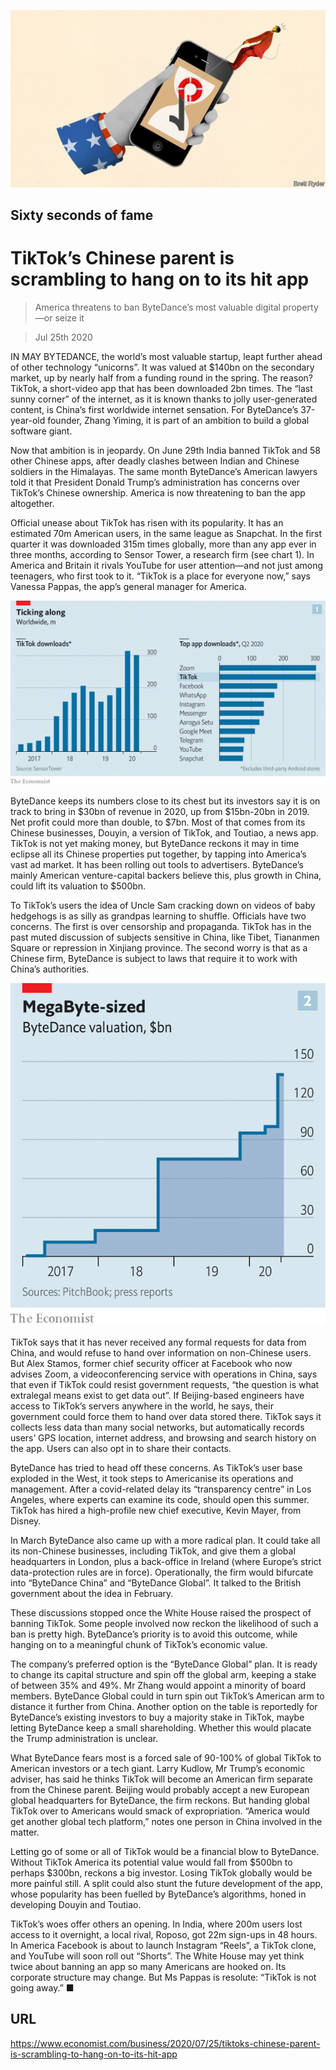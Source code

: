 ![](./images/20200725_WBD002_0.jpg)

## Sixty seconds of fame

# TikTok’s Chinese parent is scrambling to hang on to its hit app

> America threatens to ban ByteDance’s most valuable digital property—or seize it

> Jul 25th 2020

IN MAY BYTEDANCE, the world’s most valuable startup, leapt further ahead of other technology “unicorns”. It was valued at $140bn on the secondary market, up by nearly half from a funding round in the spring. The reason? TikTok, a short-video app that has been downloaded 2bn times. The “last sunny corner” of the internet, as it is known thanks to jolly user-generated content, is China’s first worldwide internet sensation. For ByteDance’s 37-year-old founder, Zhang Yiming, it is part of an ambition to build a global software giant.

Now that ambition is in jeopardy. On June 29th India banned TikTok and 58 other Chinese apps, after deadly clashes between Indian and Chinese soldiers in the Himalayas. The same month ByteDance’s American lawyers told it that President Donald Trump’s administration has concerns over TikTok’s Chinese ownership. America is now threatening to ban the app altogether.

Official unease about TikTok has risen with its popularity. It has an estimated 70m American users, in the same league as Snapchat. In the first quarter it was downloaded 315m times globally, more than any app ever in three months, according to Sensor Tower, a research firm (see chart 1). In America and Britain it rivals YouTube for user attention—and not just among teenagers, who first took to it. “TikTok is a place for everyone now,” says Vanessa Pappas, the app’s general manager for America.

![](./images/20200725_WBC577.png)

ByteDance keeps its numbers close to its chest but its investors say it is on track to bring in $30bn of revenue in 2020, up from $15bn-20bn in 2019. Net profit could more than double, to $7bn. Most of that comes from its Chinese businesses, Douyin, a version of TikTok, and Toutiao, a news app. TikTok is not yet making money, but ByteDance reckons it may in time eclipse all its Chinese properties put together, by tapping into America’s vast ad market. It has been rolling out tools to advertisers. ByteDance’s mainly American venture-capital backers believe this, plus growth in China, could lift its valuation to $500bn.

To TikTok’s users the idea of Uncle Sam cracking down on videos of baby hedgehogs is as silly as grandpas learning to shuffle. Officials have two concerns. The first is over censorship and propaganda. TikTok has in the past muted discussion of subjects sensitive in China, like Tibet, Tiananmen Square or repression in Xinjiang province. The second worry is that as a Chinese firm, ByteDance is subject to laws that require it to work with China’s authorities.

![](./images/20200725_WBC528.png)

TikTok says that it has never received any formal requests for data from China, and would refuse to hand over information on non-Chinese users. But Alex Stamos, former chief security officer at Facebook who now advises Zoom, a videoconferencing service with operations in China, says that even if TikTok could resist government requests, “the question is what extralegal means exist to get data out”. If Beijing-based engineers have access to TikTok’s servers anywhere in the world, he says, their government could force them to hand over data stored there. TikTok says it collects less data than many social networks, but automatically records users’ GPS location, internet address, and browsing and search history on the app. Users can also opt in to share their contacts.

ByteDance has tried to head off these concerns. As TikTok’s user base exploded in the West, it took steps to Americanise its operations and management. After a covid-related delay its “transparency centre” in Los Angeles, where experts can examine its code, should open this summer. TikTok has hired a high-profile new chief executive, Kevin Mayer, from Disney.

In March ByteDance also came up with a more radical plan. It could take all its non-Chinese businesses, including TikTok, and give them a global headquarters in London, plus a back-office in Ireland (where Europe’s strict data-protection rules are in force). Operationally, the firm would bifurcate into “ByteDance China” and “ByteDance Global”. It talked to the British government about the idea in February.

These discussions stopped once the White House raised the prospect of banning TikTok. Some people involved now reckon the likelihood of such a ban is pretty high. ByteDance’s priority is to avoid this outcome, while hanging on to a meaningful chunk of TikTok’s economic value.

The company’s preferred option is the “ByteDance Global” plan. It is ready to change its capital structure and spin off the global arm, keeping a stake of between 35% and 49%. Mr Zhang would appoint a minority of board members. ByteDance Global could in turn spin out TikTok’s American arm to distance it further from China. Another option on the table is reportedly for ByteDance’s existing investors to buy a majority stake in TikTok, maybe letting ByteDance keep a small shareholding. Whether this would placate the Trump administration is unclear.

What ByteDance fears most is a forced sale of 90-100% of global TikTok to American investors or a tech giant. Larry Kudlow, Mr Trump’s economic adviser, has said he thinks TikTok will become an American firm separate from the Chinese parent. Beijing would probably accept a new European global headquarters for ByteDance, the firm reckons. But handing global TikTok over to Americans would smack of expropriation. “America would get another global tech platform,” notes one person in China involved in the matter.

Letting go of some or all of TikTok would be a financial blow to ByteDance. Without TikTok America its potential value would fall from $500bn to perhaps $300bn, reckons a big investor. Losing TikTok globally would be more painful still. A split could also stunt the future development of the app, whose popularity has been fuelled by ByteDance’s algorithms, honed in developing Douyin and Toutiao.

TikTok’s woes offer others an opening. In India, where 200m users lost access to it overnight, a local rival, Roposo, got 22m sign-ups in 48 hours. In America Facebook is about to launch Instagram “Reels”, a TikTok clone, and YouTube will soon roll out “Shorts”. The White House may yet think twice about banning an app so many Americans are hooked on. Its corporate structure may change. But Ms Pappas is resolute: “TikTok is not going away.” ■

## URL

https://www.economist.com/business/2020/07/25/tiktoks-chinese-parent-is-scrambling-to-hang-on-to-its-hit-app
